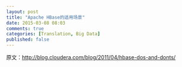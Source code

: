 ```yaml
---
layout: post
title: "Apache HBase的适用场景"
date: 2015-03-08 08:03
comments: true
categories: [Translation, Big Data]
published: false
---
```


原文：http://blog.cloudera.com/blog/2011/04/hbase-dos-and-donts/

<!-- more -->
